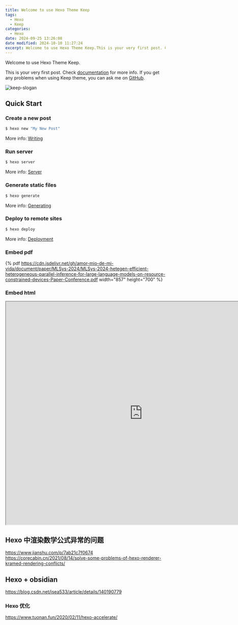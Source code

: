 ```yaml
---
title: Welcome to use Hexo Theme Keep
tags:
  - Hexo
  - Keep
categories:
  - Hexo
date: 2024-09-25 13:26:08
date modified: 2024-10-10 11:27:24
excerpt: Welcome to use Hexo Theme Keep.This is your very first post. Check [documentation](https://keep-docs.xpoet.cn/) for more info. If you get any problems when using Keep theme, you can ask me on [GitHub](https://github.com/XPoet/hexo-theme-keep/issues).
---
```


Welcome to use Hexo Theme Keep.

This is your very first post. Check [documentation](https://keep-docs.xpoet.cn/) for more info. If you get any problems when using Keep theme, you can ask me on [GitHub](https://github.com/XPoet/hexo-theme-keep/issues).

<!-- more -->
![keep-slogan](/images/keep-slogan.svg)

## Quick Start

### Create a new post

``` bash
$ hexo new "My New Post"
```

More info: [Writing](https://hexo.io/docs/writing.html)

### Run server

``` bash
$ hexo server
```

More info: [Server](https://hexo.io/docs/server.html)

### Generate static files

``` bash
$ hexo generate
```

More info: [Generating](https://hexo.io/docs/generating.html)

### Deploy to remote sites

``` bash
$ hexo deploy
```

More info: [Deployment](https://hexo.io/docs/one-command-deployment.html)

### Embed pdf

{% pdf https://cdn.jsdelivr.net/gh/amor-mio-de-mi-vida/document/paper/MLSys-2024/MLSys-2024-hetegen-efficient-heterogeneous-parallel-inference-for-large-language-models-on-resource-constrained-devices-Paper-Conference.pdf width="857" height="700" %}

### Embed html
<iframe src="https://keep.xpoet.cn/" width="857" height="700"></iframe>

## Hexo 中渲染数学公式异常的问题
https://www.jianshu.com/p/7ab21c7f0674
https://corecabin.cn/2021/08/14/solve-some-problems-of-hexo-renderer-kramed-rendering-conflicts/


## Hexo + obsidian 
https://blog.csdn.net/isea533/article/details/140190779


### Hexo 优化
https://www.tuonan.fun/2020/02/11/hexo-accelerate/